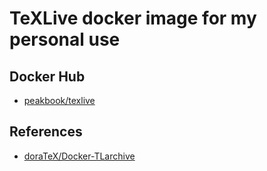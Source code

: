 # TeXLive docker image for my personal use

## Docker Hub

- [peakbook/texlive](https://hub.docker.com/repository/docker/peakbook/texlive)

## References

- [doraTeX/Docker-TLarchive](https://github.com/doraTeX/Docker-TLarchive)
